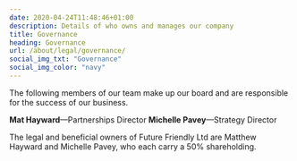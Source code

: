 ```yaml
---
date: 2020-04-24T11:48:46+01:00
description: Details of who owns and manages our company
title: Governance
heading: Governance
url: /about/legal/governance/
social_img_txt: "Governance"
social_img_color: "navy"
---
```


The following members of our team make up our board and are responsible for the success of our business.

**Mat Hayward**—Partnerships Director
**Michelle Pavey**—Strategy Director

The legal and beneficial owners of Future Friendly Ltd are Matthew Hayward and Michelle Pavey, who each carry a 50% shareholding.
